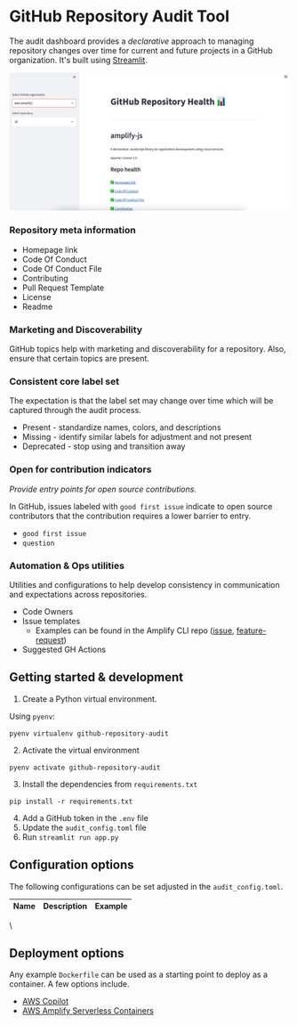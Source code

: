 # GitHub Repository Audit Tool

The audit dashboard provides a _declarative_ approach to managing repository changes over time for current and future projects in a GitHub organization. It's built using [Streamlit](https://www.streamlit.io).

![](https://github.com/siegerts/github-repository-audit/blob/main/audit-dashboard.png)

### Repository meta information

- Homepage link
- Code Of Conduct
- Code Of Conduct File
- Contributing
- Pull Request Template
- License
- Readme

### Marketing and Discoverability

GitHub topics help with marketing and discoverability for a repository. Also, ensure that certain topics are present.

### Consistent core label set

The expectation is that the label set may change over time which will be captured through the audit process.

- Present - standardize names, colors, and descriptions
- Missing - identify similar labels for adjustment and not present
- Deprecated - stop using and transition away

### Open for contribution indicators

_Provide entry points for open source contributions._

In GitHub, issues labeled with `good first issue` indicate to open source contributors that the contribution requires a lower barrier to entry.

- `good first issue`
- `question`

### Automation & Ops utilities

Utilities and configurations to help develop consistency in communication and expectations across repositories.

- Code Owners
- Issue templates
  - Examples can be found in the Amplify CLI repo ([issue](https://github.com/aws-amplify/amplify-cli/issues/new?assignees=&labels=&template=1.bug_report.yaml), [feature-request](https://github.com/aws-amplify/amplify-cli/issues/new?assignees=&labels=feature-request&template=2.feature_request.yaml))
- Suggested GH Actions

## Getting started & development

1. Create a Python virtual environment.

Using `pyenv`:

```
pyenv virtualenv github-repository-audit
```

2. Activate the virtual environment

```
pyenv activate github-repository-audit
```

3. Install the dependencies from `requirements.txt`

```
pip install -r requirements.txt
```

4. Add a GitHub token in the `.env` file
5. Update the `audit_config.toml` file
6. Run `streamlit run app.py`

## Configuration options

The following configurations can be set adjusted in the `audit_config.toml`.

| Name | Description | Example |
| ---- | ----------- | ------- |

\

## Deployment options

Any example `Dockerfile` can be used as a starting point to deploy as a container. A few options include.

- [AWS Copilot](https://aws.github.io/copilot-cli/)
- [AWS Amplify Serverless Containers](https://docs.amplify.aws/cli/usage/containers/)
